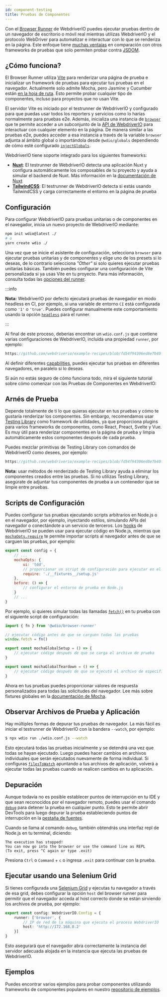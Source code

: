 ```yaml
---
id: component-testing
title: Pruebas de Componentes
---
```


Con el [Browser Runner](/docs/runner#browser-runner) de WebdriverIO puedes ejecutar pruebas dentro de un navegador de escritorio o móvil real mientras utilizas WebdriverIO y el protocolo WebDriver para automatizar e interactuar con lo que se renderiza en la página. Este enfoque tiene [muchas ventajas](/docs/runner#browser-runner) en comparación con otros frameworks de pruebas que solo permiten probar contra [JSDOM](https://www.npmjs.com/package/jsdom).

## ¿Cómo funciona?

El Browser Runner utiliza [Vite](https://vitejs.dev/) para renderizar una página de prueba e inicializar un framework de pruebas para ejecutar tus pruebas en el navegador. Actualmente solo admite Mocha, pero Jasmine y Cucumber están [en la hoja de ruta](https://github.com/orgs/webdriverio/projects/1). Esto permite probar cualquier tipo de componentes, incluso para proyectos que no usan Vite.

El servidor Vite es iniciado por el testrunner de WebdriverIO y configurado para que puedas usar todos los reporters y servicios como lo harías normalmente para pruebas e2e. Además, inicializa una instancia de [`browser`](/docs/api/browser) que te permite acceder a un subconjunto de la [API de WebdriverIO](/docs/api) para interactuar con cualquier elemento en la página. De manera similar a las pruebas e2e, puedes acceder a esa instancia a través de la variable `browser` adjunta al ámbito global o importándola desde `@wdio/globals` dependiendo de cómo esté configurado [`injectGlobals`](/docs/api/globals).

WebdriverIO tiene soporte integrado para los siguientes frameworks:

- [__Nuxt__](https://nuxt.com/): El testrunner de WebdriverIO detecta una aplicación Nuxt y configura automáticamente los composables de tu proyecto y ayuda a simular el backend de Nuxt. Más información en la [documentación de Nuxt](/docs/component-testing/vue#testing-vue-components-in-nuxt)
- [__TailwindCSS__](https://tailwindcss.com/): El testrunner de WebdriverIO detecta si estás usando TailwindCSS y carga correctamente el entorno en la página de prueba

## Configuración

Para configurar WebdriverIO para pruebas unitarias o de componentes en el navegador, inicia un nuevo proyecto de WebdriverIO mediante:

```bash
npm init wdio@latest ./
# o
yarn create wdio ./
```

Una vez que se inicie el asistente de configuración, selecciona `browser` para ejecutar pruebas unitarias y de componentes y elige uno de los presets si lo deseas, de lo contrario selecciona _"Other"_ si solo quieres ejecutar pruebas unitarias básicas. También puedes configurar una configuración de Vite personalizada si ya usas Vite en tu proyecto. Para más información, consulta todas las [opciones del runner](/docs/runner#runner-options).

:::info

__Nota:__ WebdriverIO por defecto ejecutará pruebas de navegador en modo headless en CI, por ejemplo, si una variable de entorno `CI` está configurada como `'1'` o `'true'`. Puedes configurar manualmente este comportamiento usando la opción [`headless`](/docs/runner#headless) para el runner.

:::

Al final de este proceso, deberías encontrar un `wdio.conf.js` que contiene varias configuraciones de WebdriverIO, incluida una propiedad `runner`, por ejemplo:

```ts reference useHTTPS runmeRepository="git@github.com:webdriverio/example-recipes.git" runmeFileToOpen="component-testing%2FREADME.md"
https://github.com/webdriverio/example-recipes/blob/fd54f94306ed8e7b40f967739164dfe4d6d76b41/wdio.comp.conf.js
```

Al definir diferentes [capabilities](/docs/configuration#capabilities), puedes ejecutar tus pruebas en diferentes navegadores, en paralelo si lo deseas.

Si aún no estás seguro de cómo funciona todo, mira el siguiente tutorial sobre cómo comenzar con las Pruebas de Componentes en WebdriverIO:

<LiteYouTubeEmbed
    id="5vp_3tGtnMc"
    title="Getting Started with Component Testing in WebdriverIO"
/>

## Arnés de Prueba

Depende totalmente de ti lo que quieras ejecutar en tus pruebas y cómo te gustaría renderizar los componentes. Sin embargo, recomendamos usar [Testing Library](https://testing-library.com/) como framework de utilidades, ya que proporciona plugins para varios frameworks de componentes, como React, Preact, Svelte y Vue. Es muy útil para renderizar componentes en la página de prueba y limpia automáticamente estos componentes después de cada prueba.

Puedes mezclar primitivas de Testing Library con comandos de WebdriverIO como desees, por ejemplo:

```js reference useHTTPS
https://github.com/webdriverio/example-recipes/blob/fd54f94306ed8e7b40f967739164dfe4d6d76b41/component-testing/svelte-example.js
```

__Nota:__ usar métodos de renderizado de Testing Library ayuda a eliminar los componentes creados entre las pruebas. Si no utilizas Testing Library, asegúrate de adjuntar tus componentes de prueba a un contenedor que se limpie entre pruebas.

## Scripts de Configuración

Puedes configurar tus pruebas ejecutando scripts arbitrarios en Node.js o en el navegador, por ejemplo, inyectando estilos, simulando APIs del navegador o conectándote a un servicio de terceros. Los [hooks](/docs/configuration#hooks) de WebdriverIO se pueden usar para ejecutar código en Node.js, mientras que [`mochaOpts.require`](/docs/frameworks#require) te permite importar scripts al navegador antes de que se carguen las pruebas, por ejemplo:

```js wdio.conf.js
export const config = {
    // ...
    mochaOpts: {
        ui: 'tdd',
        // proporcionar un script de configuración para ejecutar en el navegador
        require: './__fixtures__/setup.js'
    },
    before: () => {
        // configurar el entorno de prueba en Node.js
    }
    // ...
}
```

Por ejemplo, si quieres simular todas las llamadas [`fetch()`](https://developer.mozilla.org/en-US/docs/Web/API/fetch) en tu prueba con el siguiente script de configuración:

```js ./fixtures/setup.js
import { fn } from '@wdio/browser-runner'

// ejecutar código antes de que se carguen todas las pruebas
window.fetch = fn()

export const mochaGlobalSetup = () => {
    // ejecutar código después de que se carga el archivo de prueba
}

export const mochaGlobalTeardown = () => {
    // ejecutar código después de que se ejecutó el archivo de especificación
}

```

Ahora en tus pruebas puedes proporcionar valores de respuesta personalizados para todas las solicitudes del navegador. Lee más sobre fixtures globales en la [documentación de Mocha](https://mochajs.org/#global-fixtures).

## Observar Archivos de Prueba y Aplicación

Hay múltiples formas de depurar tus pruebas de navegador. La más fácil es iniciar el testrunner de WebdriverIO con la bandera `--watch`, por ejemplo:

```sh
$ npx wdio run ./wdio.conf.js --watch
```

Esto ejecutará todas las pruebas inicialmente y se detendrá una vez que todas se hayan ejecutado. Luego puedes hacer cambios en archivos individuales que serán ejecutados nuevamente de forma individual. Si configuras [`filesToWatch`](/docs/configuration#filestowatch) apuntando a tus archivos de aplicación, volverá a ejecutar todas las pruebas cuando se realicen cambios en tu aplicación.

## Depuración

Aunque todavía no es posible establecer puntos de interrupción en tu IDE y que sean reconocidos por el navegador remoto, puedes usar el comando [`debug`](/docs/api/browser/debug) para detener la prueba en cualquier punto. Esto te permite abrir DevTools para luego depurar la prueba estableciendo puntos de interrupción en la [pestaña de fuentes](https://buddy.works/tutorials/debugging-javascript-efficiently-with-chrome-devtools).

Cuando se llama al comando `debug`, también obtendrás una interfaz repl de Node.js en tu terminal, diciendo:

```
The execution has stopped!
You can now go into the browser or use the command line as REPL
(To exit, press ^C again or type .exit)
```

Presiona `Ctrl` o `Command` + `c` o ingresa `.exit` para continuar con la prueba.

## Ejecutar usando una Selenium Grid

Si tienes configurada una [Selenium Grid](https://www.selenium.dev/documentation/grid/) y ejecutas tu navegador a través de esa grid, debes configurar la opción `host` del browser runner para permitir que el navegador acceda al host correcto donde se están sirviendo los archivos de prueba, por ejemplo:

```ts title=wdio.conf.ts
export const config: WebdriverIO.Config = {
    runner: ['browser', {
        // IP de red de la máquina que ejecuta el proceso WebdriverIO
        host: 'http://172.168.0.2'
    }]
}
```

Esto asegurará que el navegador abra correctamente la instancia del servidor adecuada alojada en la instancia que ejecuta las pruebas de WebdriverIO.

## Ejemplos

Puedes encontrar varios ejemplos para probar componentes utilizando frameworks de componentes populares en nuestro [repositorio de ejemplos](https://github.com/webdriverio/component-testing-examples).